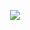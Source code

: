 ![]()
![]([https://github.com/Sophia-11/Awesome-CV-Paper-Review/blob/master/images/8.jpg](https://raw.githubusercontent.com/lixiongzhuang/Blog_images/main/home/qq_card.jpg))
